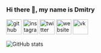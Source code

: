 ### Hi there 👋, my name is Dmitry



[<img src='https://cdn.jsdelivr.net/npm/simple-icons@3.0.1/icons/github.svg' alt='github' height='40'>](https://github.com/scerka)  [<img src='https://cdn.jsdelivr.net/npm/simple-icons@3.0.1/icons/instagram.svg' alt='instagram' height='40'>](https://www.instagram.com/scerka73/)  [<img src='https://cdn.jsdelivr.net/npm/simple-icons@3.0.1/icons/twitter.svg' alt='twitter' height='40'>](https://twitter.com/iScerka)  [<img src='https://cdn.jsdelivr.net/npm/simple-icons@3.0.1/icons/icloud.svg' alt='website' height='40'>](https://scerka.ru)  [<img src='https://cdn.jsdelivr.net/npm/simple-icons@3.0.1/icons/vk.svg' alt='vk' height='40'>](https://vk.com/scerka)  

![GitHub stats](https://github-readme-stats.vercel.app/api?username=scerka&show_icons=true)  

